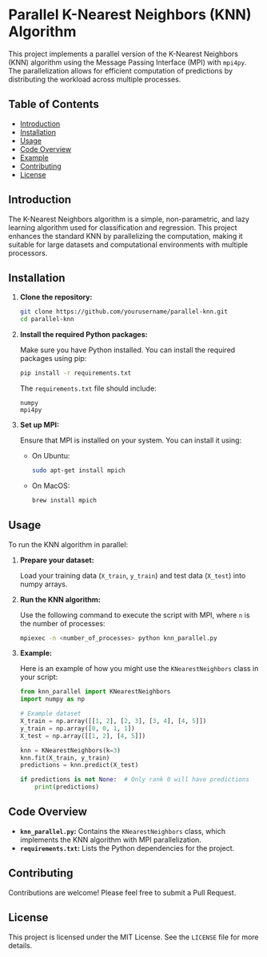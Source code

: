 
# Parallel K-Nearest Neighbors (KNN) Algorithm

This project implements a parallel version of the K-Nearest Neighbors (KNN) algorithm using the Message Passing Interface (MPI) with `mpi4py`. The parallelization allows for efficient computation of predictions by distributing the workload across multiple processes.

## Table of Contents

- [Introduction](#introduction)
- [Installation](#installation)
- [Usage](#usage)
- [Code Overview](#code-overview)
- [Example](#example)
- [Contributing](#contributing)
- [License](#license)

## Introduction

The K-Nearest Neighbors algorithm is a simple, non-parametric, and lazy learning algorithm used for classification and regression. This project enhances the standard KNN by parallelizing the computation, making it suitable for large datasets and computational environments with multiple processors.

## Installation

1. **Clone the repository:**

   ```bash
   git clone https://github.com/yourusername/parallel-knn.git
   cd parallel-knn
   ```

2. **Install the required Python packages:**

   Make sure you have Python installed. You can install the required packages using pip:

   ```bash
   pip install -r requirements.txt
   ```

   The `requirements.txt` file should include:

   ```text
   numpy
   mpi4py
   ```

3. **Set up MPI:**

   Ensure that MPI is installed on your system. You can install it using:

   - On Ubuntu:

     ```bash
     sudo apt-get install mpich
     ```

   - On MacOS:

     ```bash
     brew install mpich
     ```

## Usage

To run the KNN algorithm in parallel:

1. **Prepare your dataset:**

   Load your training data (`X_train`, `y_train`) and test data (`X_test`) into numpy arrays.

2. **Run the KNN algorithm:**

   Use the following command to execute the script with MPI, where `n` is the number of processes:

   ```bash
   mpiexec -n <number_of_processes> python knn_parallel.py
   ```

3. **Example:**

   Here is an example of how you might use the `KNearestNeighbors` class in your script:

   ```python
   from knn_parallel import KNearestNeighbors
   import numpy as np

   # Example dataset
   X_train = np.array([[1, 2], [2, 3], [3, 4], [4, 5]])
   y_train = np.array([0, 0, 1, 1])
   X_test = np.array([[1, 2], [4, 5]])

   knn = KNearestNeighbors(k=3)
   knn.fit(X_train, y_train)
   predictions = knn.predict(X_test)

   if predictions is not None:  # Only rank 0 will have predictions
       print(predictions)
   ```

## Code Overview

- **`knn_parallel.py`:** Contains the `KNearestNeighbors` class, which implements the KNN algorithm with MPI parallelization.
- **`requirements.txt`:** Lists the Python dependencies for the project.

## Contributing

Contributions are welcome! Please feel free to submit a Pull Request.

## License

This project is licensed under the MIT License. See the `LICENSE` file for more details.

